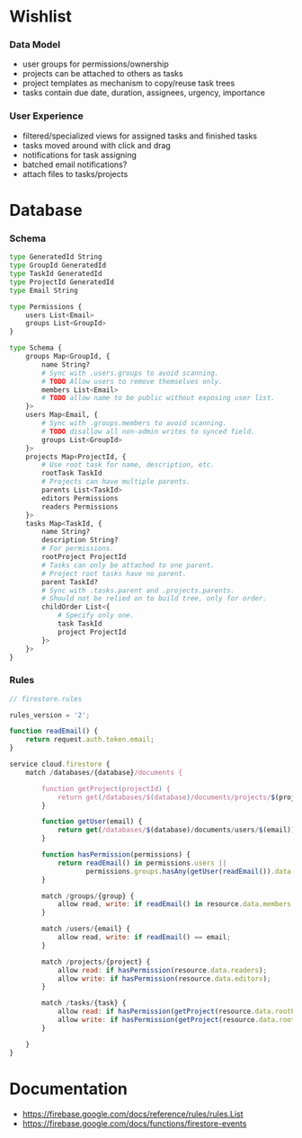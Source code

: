# Wishlist

### Data Model

- user groups for permissions/ownership
- projects can be attached to others as tasks
- project templates as mechanism to copy/reuse task trees
- tasks contain due date, duration, assignees, urgency, importance

### User Experience

- filtered/specialized views for assigned tasks and finished tasks
- tasks moved around with click and drag
- notifications for task assigning
- batched email notifications?
- attach files to tasks/projects

# Database

### Schema

```python
type GeneratedId String
type GroupId GeneratedId
type TaskId GeneratedId
type ProjectId GeneratedId
type Email String

type Permissions {
    users List<Email>
    groups List<GroupId>
}

type Schema {
    groups Map<GroupId, {
        name String?
        # Sync with .users.groups to avoid scanning.
        # TODO Allow users to remove themselves only.
        members List<Email>
        # TODO allow name to be public without exposing user list.
    }>
    users Map<Email, {
        # Sync with .groups.members to avoid scanning.
        # TODO disallow all non-admin writes to synced field.
        groups List<GroupId>
    }>
    projects Map<ProjectId, {
        # Use root task for name, description, etc.
        rootTask TaskId
        # Projects can have multiple parents.
        parents List<TaskId>
        editors Permissions
        readers Permissions
    }>
    tasks Map<TaskId, {
        name String?
        description String?
        # For permissions.
        rootProject ProjectId
        # Tasks can only be attached to one parent.
        # Project root tasks have no parent.
        parent TaskId?
        # Sync with .tasks.parent and .projects.parents.
        # Should not be relied on to build tree, only for order.
        childOrder List<{
            # Specify only one.
            task TaskId
            project ProjectId
        }>
    }>
}
```

### Rules

```js
// firestore.rules

rules_version = '2';

function readEmail() {
    return request.auth.token.email;
}

service cloud.firestore {
    match /databases/{database}/documents {

        function getProject(projectId) {
            return get(/databases/$(database)/documents/projects/$(projectId))
        }

        function getUser(email) {
            return get(/databases/$(database)/documents/users/$(email))
        }

        function hasPermission(permissions) {
            return readEmail() in permissions.users ||
                   permissions.groups.hasAny(getUser(readEmail()).data.groups)
        }

        match /groups/{group} {
            allow read, write: if readEmail() in resource.data.members;
        }

        match /users/{email} {
            allow read, write: if readEmail() == email;
        }

        match /projects/{project} {
            allow read: if hasPermission(resource.data.readers);
            allow write: if hasPermission(resource.data.editors);
        }

        match /tasks/{task} {
            allow read: if hasPermission(getProject(resource.data.rootProject).data.readers);
            allow write: if hasPermission(getProject(resource.data.rootProject).data.editors);
        }

    }
}
```

# Documentation

- https://firebase.google.com/docs/reference/rules/rules.List
- https://firebase.google.com/docs/functions/firestore-events
